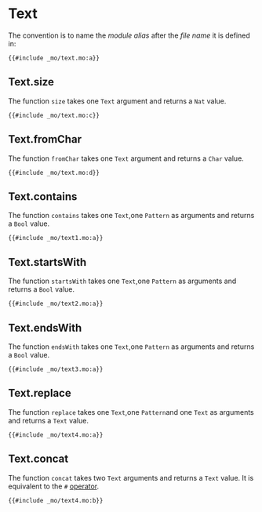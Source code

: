 
# Text
The convention is to name the *module alias* after the *file name* it is defined in:

```motoko
{{#include _mo/text.mo:a}}
```

## Text.size
The function `size` takes one `Text` argument and returns a `Nat` value. 

```motoko
{{#include _mo/text.mo:c}}
```

## Text.fromChar
The function `fromChar` takes one `Text` argument and returns a `Char` value. 

```motoko
{{#include _mo/text.mo:d}}
```

## Text.contains
The function `contains` takes one `Text`,one `Pattern` as arguments and returns a `Bool` value. 

```motoko
{{#include _mo/text1.mo:a}}
```

## Text.startsWith
The function `startsWith` takes one `Text`,one `Pattern` as arguments and returns a `Bool` value. 

```motoko
{{#include _mo/text2.mo:a}}
```

## Text.endsWith
The function `endsWith` takes one `Text`,one `Pattern` as arguments and returns a `Bool` value. 

```motoko
{{#include _mo/text3.mo:a}}
```

## Text.replace
The function `replace` takes one `Text`,one `Pattern`and one `Text` as arguments and returns a `Text` value. 

```motoko
{{#include _mo/text4.mo:a}}
```
## Text.concat
The function `concat` takes two `Text` arguments and returns a `Text` value. It is equivalent to the `#` [operator](/common-programming-concepts/operators.html).

```motoko
{{#include _mo/text4.mo:b}}
```


<!-- Type Text
Value fromChar
Function size
Function contains
Function startsWith
Function endsWith
Function replace
Value encodeUtf8
Value decodeUtf8 -->